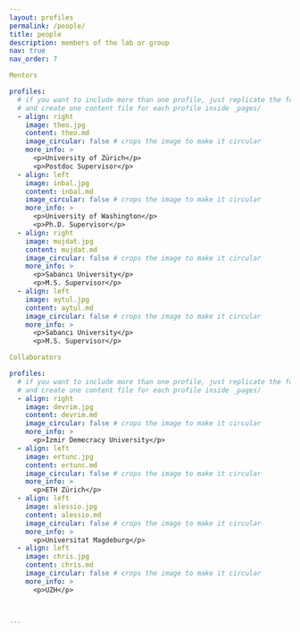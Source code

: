 ```yaml
---
layout: profiles
permalink: /people/
title: people
description: members of the lab or group
nav: true
nav_order: 7

Mentors

profiles:
  # if you want to include more than one profile, just replicate the following block
  # and create one content file for each profile inside _pages/
  - align: right
    image: theo.jpg
    content: theo.md
    image_circular: false # crops the image to make it circular
    more_info: >
      <p>University of Zürich</p>
      <p>Postdoc Supervisor</p>
  - align: left
    image: inbal.jpg
    content: inbal.md
    image_circular: false # crops the image to make it circular
    more_info: >
      <p>University of Washington</p>
      <p>Ph.D. Supervisor</p>
  - align: right
    image: mujdat.jpg
    content: mujdat.md
    image_circular: false # crops the image to make it circular
    more_info: >
      <p>Sabancı University</p>
      <p>M.S. Supervisor</p>
  - align: left
    image: aytul.jpg
    content: aytul.md
    image_circular: false # crops the image to make it circular
    more_info: >
      <p>Sabancı University</p>
      <p>M.S. Supervisor</p>

Collaborators

profiles:
  # if you want to include more than one profile, just replicate the following block
  # and create one content file for each profile inside _pages/
  - align: right
    image: devrim.jpg
    content: devrim.md
    image_circular: false # crops the image to make it circular
    more_info: >
      <p>İzmir Demecracy University</p>
  - align: left
    image: ertunc.jpg
    content: ertunc.md
    image_circular: false # crops the image to make it circular
    more_info: >
      <p>ETH Zürich</p>
  - align: left
    image: alessio.jpg
    content: alessio.md
    image_circular: false # crops the image to make it circular
    more_info: >
      <p>Universitat Magdeburg</p>
  - align: left
    image: chris.jpg
    content: chris.md
    image_circular: false # crops the image to make it circular
    more_info: >
      <p>UZH</p>



---
```

